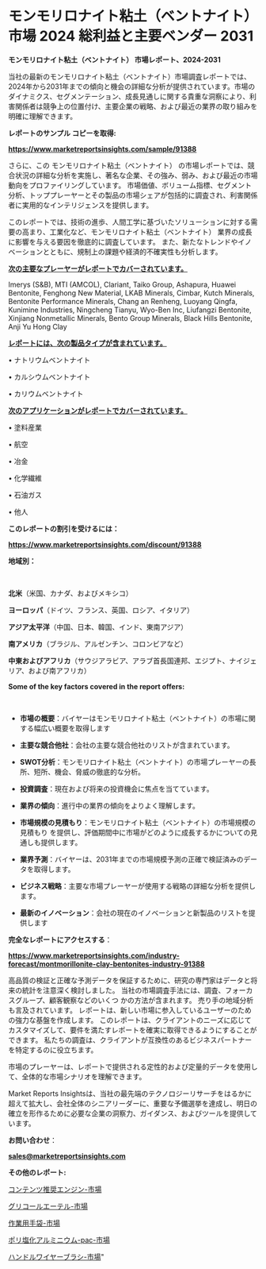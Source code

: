 # モンモリロナイト粘土（ベントナイト） 市場 2024 総利益と主要ベンダー 2031

<strong>モンモリロナイト粘土（ベントナイト） 市場レポート、2024-2031</strong>

当社の最新のモンモリロナイト粘土（ベントナイト）市場調査レポートでは、2024年から2031年までの傾向と機会の詳細な分析が提供されています。市場のダイナミクス、セグメンテーション、成長見通しに関する貴重な洞察により、利害関係者は競争上の位置付け、主要企業の戦略、および最近の業界の取り組みを明確に理解できます。



<strong>レポートのサンプル コピーを取得:</strong> <a href=https://www.marketreportsinsights.com/sample/91388>

<strong><u>https://www.marketreportsinsights.com/sample/91388</u></strong></a>

さらに、この モンモリロナイト粘土（ベントナイト） の市場レポートでは、競合状況の詳細な分析を実施し、著名な企業、その強み、弱み、および最近の市場動向をプロファイリングしています。 市場価値、ボリューム指標、セグメント分析、トッププレーヤーとその製品の市場シェアが包括的に調査され、利害関係者に実用的なインテリジェンスを提供します。

このレポートでは、技術の進歩、人間工学に基づいたソリューションに対する需要の高まり、工業化など、モンモリロナイト粘土（ベントナイト） 業界の成長に影響を与える要因を徹底的に調査しています。 また、新たなトレンドやイノベーションとともに、規制上の課題や経済的不確実性も分析します。



<strong><u>次の主要なプレーヤーがレポートでカバーされています。</u></strong>

Imerys (S&B), MTI (AMCOL), Clariant, Taiko Group, Ashapura, Huawei Bentonite, Fenghong New Material, LKAB Minerals, Cimbar, Kutch Minerals, Bentonite Performance Minerals, Chang an Renheng, Luoyang Qingfa, Kunimine Industries, Ningcheng Tianyu, Wyo-Ben Inc, Liufangzi Bentonite, Xinjiang Nonmetallic Minerals, Bento Group Minerals, Black Hills Bentonite, Anji Yu Hong Clay



<strong><u><b>レポートには、次の製品タイプが含まれています。</b></u></strong>

• ナトリウムベントナイト

• カルシウムベントナイト

• カリウムベントナイト



<strong><u><b>次のアプリケーションがレポートでカバーされています。</b></u></strong>

• 塗料産業

• 航空

• 冶金

• 化学繊維

• 石油ガス

• 他人



<strong><b>このレポートの割引を受けるには：</b></strong>

<a href=https://www.marketreportsinsights.com/discount/91388>

<strong><u>https://www.marketreportsinsights.com/discount/91388</u></strong></a>



<strong>地域別：</strong>

<strong> </strong>



<strong>北米</strong>（米国、カナダ、およびメキシコ）



<strong>ヨーロッパ</strong>（ドイツ、フランス、英国、ロシア、イタリア）



<strong>アジア太平洋</strong>（中国、日本、韓国、インド、東南アジア）



<strong>南アメリカ</strong>（ブラジル、アルゼンチン、コロンビアなど）



<strong>中東およびアフリカ</strong>（サウジアラビア、アラブ首長国連邦、エジプト、ナイジェリア、および南アフリカ）



<strong>Some of the key factors covered in the report offers:</strong>

<strong> </strong>
<ul>
  <li>

<strong>市場の概要</strong>：バイヤーはモンモリロナイト粘土（ベントナイト）の市場に関する幅広い概要を取得します</li>
  <li>

<strong>主要な競合他社</strong>：会社の主要な競合他社のリストが含まれています。</li>
  <li>

<strong>SWOT分析</strong>：モンモリロナイト粘土（ベントナイト）の市場プレーヤーの長所、短所、機会、脅威の徹底的な分析。</li>
  <li>

<strong>投資調査</strong>：現在および将来の投資機会に焦点を当てています。</li>
  <li>

<strong>業界の傾向</strong>：進行中の業界の傾向をよりよく理解します。</li>
  <li>

<strong>市場規模の見積もり</strong>：モンモリロナイト粘土（ベントナイト）の市場規模の見積もり を提供し、評価期間中に市場がどのように成長するかについての見通しも提供します。</li>
  <li>

<strong>業界予測</strong>：バイヤーは、2031年までの市場規模予測の正確で検証済みのデータを取得します。</li>
  <li>

<strong>ビジネス戦略</strong>：主要な市場プレーヤーが使用する戦略の詳細な分析を提供します。</li>
  <li>

<strong>最新のイノベーション</strong>：会社の現在のイノベーションと新製品のリストを提供します</li>
</ul>


<strong>完全なレポートにアクセスする</strong>：

<a href=https://www.marketreportsinsights.com/industry-forecast/montmorillonite-clay-bentonites-industry-91388>

<strong><u>https://www.marketreportsinsights.com/industry-forecast/montmorillonite-clay-bentonites-industry-91388</u></strong></a>

高品質の検証と正確な予測データを保証するために、研究の専門家はデータと将来の統計を注意深く検討しました。 当社の市場調査手法には、調査、フォーカスグループ、顧客観察などのいくつ かの方法が含まれます。 売り手の地域分析も言及されています。 レポートは、新しい市場に参入しているユーザーのための強力な基盤を作成します。 このレポートは、クライアントのニーズに応じてカスタマイズして、要件を満たすレポートを確実に取得できるようにすることができます。 私たちの調査は、クライアントが互換性のあるビジネスパートナーを特定するのに役立ちます。

市場のプレーヤーは、レポートで提供される定性的および定量的データを使用して、全体的な市場シナリオを理解できます。

Market Reports Insightsは、当社の最先端のテクノロジーリサーチをはるかに超えて拡大し、会社全体のシニアリーダーに、重要な予備選挙を達成し、明日の確立を形作るために必要な企業の洞察力、ガイダンス、およびツールを提供しています。



<strong><b>お問い合わせ</b></strong>：

<a href=mailto:sales@marketreportsinsights.com>

<strong><u>sales@marketreportsinsights.com</u></strong></a>



<strong>その他のレポート:</strong>

<a href=https://www.linkedin.com/pulse/コンテンツ推奨エンジン-市場-2023-swot-分析と成長率-2030-qghyf/>コンテンツ推奨エンジン-市場</a>

<a href=https://www.linkedin.com/pulse/グリコールエーテル-市場-2023-推進要因と成長機会-2030-trendsetters-testimonials-360-anal-3abzf/>グリコールエーテル-市場</a>

<a href=https://www.linkedin.com/pulse/作業用手袋-市場-2023-swot-分析と成長率-2030-consumer-connection-collective-360-ezabf/>作業用手袋-市場</a>

<a href=https://www.linkedin.com/pulse/ポリ塩化アルミニウム-pac-市場-2023-swot-分析と最新イノベーション-yi8if/>ポリ塩化アルミニウム-pac-市場</a>

<a href=https://www.linkedin.com/pulse/ハンドルワイヤーブラシ-市場-2023-年のダイナミクスとビジネストレンド-2030-pr-news-hub-otgnf/>ハンドルワイヤーブラシ-市場</a>"
